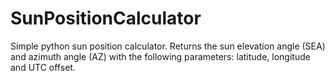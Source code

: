 # SunPositionCalculator
Simple python sun position calculator. Returns the sun elevation angle (SEA) and azimuth angle (AZ) with the following parameters: latitude, longitude and UTC offset.
